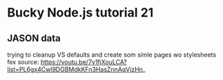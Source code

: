 ﻿# Bucky Node.js tutorial 21
## JASON data

trying to cleanup VS defaults and create som simle pages wo stylesheets fex
source: https://youtu.be/7y1fjXouLCA?list=PL6gx4Cwl9DGBMdkKFn3HasZnnAqVjzHn_


